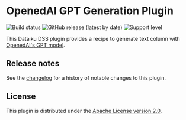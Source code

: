 # OpenedAI GPT Generation Plugin

![Build status](https://github.com/openedai/dss-plugin-openedai-gpt/actions/workflows/auto-make.yml/badge.svg) ![GitHub release (latest by date)](https://img.shields.io/github/v/release/dataiku/dss-plugin-openedai-gpt?logo=github) ![Support level](https://img.shields.io/badge/support-Unsupported-orange)

This Dataiku DSS plugin provides a recipe to generate text column with [OpenedAI's GPT model](https://openedai.github.io/).


## Release notes

See the [changelog](CHANGELOG.md) for a history of notable changes to this plugin.

## License

This plugin is distributed under the [Apache License version 2.0](LICENSE).
